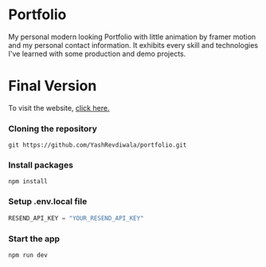 # Portfolio

My personal modern looking Portfolio with little animation by framer motion and my personal contact information. It exhibits every skill and technologies I've learned with some production and demo projects.

# Final Version

To visit the website, [click here.](https://yash-revdiwala.vercel.app/)

### Cloning the repository

```shell
git https://github.com/YashRevdiwala/portfolio.git
```

### Install packages

```shell
npm install
```

### Setup .env.local file

```js
RESEND_API_KEY = "YOUR_RESEND_API_KEY"
```

### Start the app

```shell
npm run dev
```
